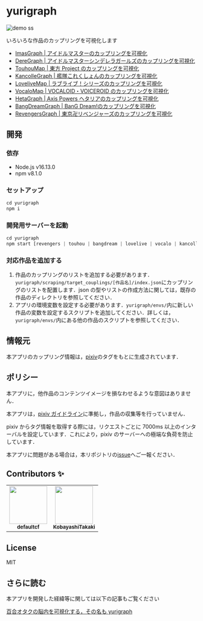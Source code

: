 # yurigraph

![demo ss](https://user-images.githubusercontent.com/18525488/80941278-0e19f780-8e1d-11ea-915b-838ed7db5ff9.png)

いろいろな作品のカップリングを可視化します

- [ImasGraph | アイドルマスターのカップリングを可視化](https://sititou70.github.io/imasgraph/)
- [DereGraph | アイドルマスターシンデレラガールズのカップリングを可視化](https://sititou70.github.io/deregraph/)
- [TouhouMap | 東方 Project のカップリングを可視化](https://sititou70.github.io/touhoumap/)
- [KancolleGraph | 艦隊これくしょんのカップリングを可視化](https://sititou70.github.io/kancollegraph/)
- [LoveliveMap | ラブライブ！シリーズのカップリングを可視化](https://sititou70.github.io/lovelivemap/)
- [VocaloMap | VOCALOID・VOICEROID のカップリングを可視化](https://sititou70.github.io/vocalomap/)
- [HetaGraph | Axis Powers ヘタリアのカップリングを可視化](https://sititou70.github.io/hetagraph/)
- [BangDreamGraph | BanG Dream!のカップリングを可視化](https://sititou70.github.io/bangdreamgraph/)
- [RevengersGraph | 東京卍リベンジャーズのカップリングを可視化](https://sititou70.github.io/revengersmgraph/)

## 開発

### 依存

- Node.js v16.13.0
- npm v8.1.0

### セットアップ

```javascript
cd yurigraph
npm i
```

### 開発用サーバーを起動

```javascript
cd yurigraph
npm start [revengers | touhou | bangdream | lovelive | vocalo | kancolle | deremas | imas | hetaria]
```

### 対応作品を追加する

1. 作品のカップリングのリストを追加する必要があります．`yurigraph/scraping/target_couplings/[作品名]/index.json`にカップリングのリストを配置します．json の型やリストの作成方法に関しては，既存の作品のディレクトリを参照してください．
1. アプリの環境変数を設定する必要があります．`yurigraph/envs/`内に新しい作品の変数を設定するスクリプトを追加してください．詳しくは，`yurigraph/envs/`内にある他の作品のスクリプトを参照してください．

## 情報元

本アプリのカップリング情報は，[pixiv](https://www.pixiv.net/)のタグをもとに生成されています．

## ポリシー

本アプリに，他作品のコンテンツイメージを損なわせるような意図はありません．

本アプリは，[pixiv ガイドライン](https://www.pixiv.net/terms/?page=guideline)に準拠し，作品の収集等を行っていません．

pixiv からタグ情報を取得する際には，リクエストごとに 7000ms 以上のインターバルを設定しています．これにより，pixiv のサーバーへの極端な負荷を防止しています．

本アプリに問題がある場合は，本リポジトリの[issue](https://github.com/sititou70/yurigraph/issues)へご一報ください．

## Contributors ✨

<table>
  <tr>
    <td align="center"><a href="https://github.com/defaultcf"><img src="https://avatars.githubusercontent.com/u/15726229?v=3?s=100" width="100px;" alt=""/><br /><sub><b>defaultcf</b></sub>
    <td align="center"><a href="https://github.com/KobayashiTakaki"><img src="https://avatars.githubusercontent.com/u/18331592?v=3?s=100" width="100px;" alt=""/><br /><sub><b>KobayashiTakaki</b></sub>
  </tr>
</table>

## License

MIT

## さらに読む

本アプリを開発した経緯等に関しては以下の記事もご覧ください

[百合オタクの脳内を可視化する，その名も yurigraph](https://sititou70.github.io/%E7%99%BE%E5%90%88%E3%82%AA%E3%82%BF%E3%82%AF%E3%81%AE%E8%84%B3%E5%86%85%E3%82%92%E5%8F%AF%E8%A6%96%E5%8C%96%E3%81%99%E3%82%8B%EF%BC%8C%E3%81%9D%E3%81%AE%E5%90%8D%E3%82%82yurigraph/)
